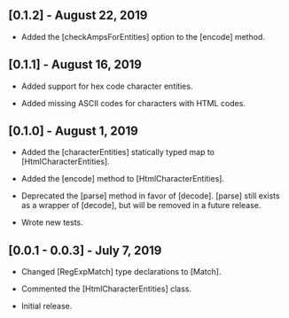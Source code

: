 ## [0.1.2] - August 22, 2019

* Added the [checkAmpsForEntities] option to the [encode] method.

## [0.1.1] - August 16, 2019

* Added support for hex code character entities.

* Added missing ASCII codes for characters with HTML codes.

## [0.1.0] - August 1, 2019

* Added the [characterEntities] statically typed map to [HtmlCharacterEntities].

* Added the [encode] method to [HtmlCharacterEntities].

* Deprecated the [parse] method in favor of [decode]. [parse] still exists
as a wrapper of [decode], but will be removed in a future release.

* Wrote new tests.

## [0.0.1 - 0.0.3] - July 7, 2019

* Changed [RegExpMatch] type declarations to [Match].

* Commented the [HtmlCharacterEntities] class.

* Initial release.
